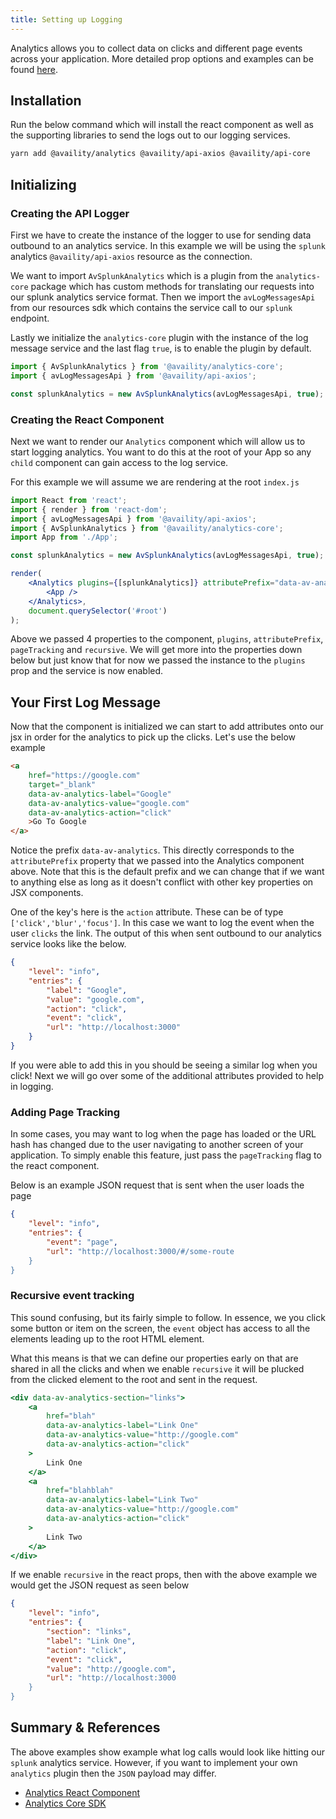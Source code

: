 ```yaml
---
title: Setting up Logging
---
```


Analytics allows you to collect data on clicks and different page events across your application. More detailed prop options and examples can be found [here](https://availity.github.io/availity-react/components/analytics/analytics#props).

## Installation

Run the below command which will install the react component as well as the supporting libraries to send the logs out to our logging services.

```bash
yarn add @availity/analytics @availity/api-axios @availity/api-core
```

## Initializing

### Creating the API Logger

First we have to create the instance of the logger to use for sending data outbound to an analytics service. In this example we will be using the `splunk` analytics `@availity/api-axios` resource as the connection.

We want to import `AvSplunkAnalytics` which is a plugin from the `analytics-core` package which has custom methods for translating our requests into our splunk analytics service format. Then we import the `avLogMessagesApi` from our resources sdk which contains the service call to our `splunk` endpoint.

Lastly we initialize the `analytics-core` plugin with the instance of the log message service and the last flag `true`, is to enable the plugin by default.

```js
import { AvSplunkAnalytics } from '@availity/analytics-core';
import { avLogMessagesApi } from '@availity/api-axios';

const splunkAnalytics = new AvSplunkAnalytics(avLogMessagesApi, true);
```

### Creating the React Component

Next we want to render our `Analytics` component which will allow us to start logging analytics. You want to do this at the root of your App so any `child` component can gain access to the log service.

For this example we will assume we are rendering at the root `index.js`

```jsx
import React from 'react';
import { render } from 'react-dom';
import { avLogMessagesApi } from '@availity/api-axios';
import { AvSplunkAnalytics } from '@availity/analytics-core';
import App from './App';

const splunkAnalytics = new AvSplunkAnalytics(avLogMessagesApi, true);

render(
    <Analytics plugins={[splunkAnalytics]} attributePrefix="data-av-analytics" pageTracking recursive>
        <App />
    </Analytics>,
    document.querySelector('#root')
);
```

Above we passed 4 properties to the component, `plugins`, `attributePrefix`, `pageTracking` and `recursive`. We will get more into the properties down below but just know that for now we passed the instance to the `plugins` prop and the service is now enabled.

## Your First Log Message

Now that the component is initialized we can start to add attributes onto our jsx in order for the analytics to pick up the clicks. Let's use the below example

```html
<a
    href="https://google.com"
    target="_blank"
    data-av-analytics-label="Google"
    data-av-analytics-value="google.com"
    data-av-analytics-action="click"
    >Go To Google
</a>
```

Notice the prefix `data-av-analytics`. This directly corresponds to the `attributePrefix` property that we passed into the Analytics component above. Note that this is the default prefix and we can change that if we want to anything else as long as it doesn't conflict with other key properties on JSX components.

One of the key's here is the `action` attribute. These can be of type `['click','blur','focus']`. In this case we want to log the event when the user `clicks` the link. The output of this when sent outbound to our analytics service looks like the below.

```json hideCopy=true
{
    "level": "info",
    "entries": {
        "label": "Google",
        "value": "google.com",
        "action": "click",
        "event": "click",
        "url": "http://localhost:3000"
    }
}
```

If you were able to add this in you should be seeing a similar log when you click! Next we will go over some of the additional attributes provided to help in logging.

### Adding Page Tracking

In some cases, you may want to log when the page has loaded or the URL hash has changed due to the user navigating to another screen of your application. To simply enable this feature, just pass the `pageTracking` flag to the react component.

Below is an example JSON request that is sent when the user loads the page

```json hideCopy=true
{
    "level": "info",
    "entries": {
        "event": "page",
        "url": "http://localhost:3000/#/some-route
    }
}
```

### Recursive event tracking

This sound confusing, but its fairly simple to follow. In essence, we you click some button or item on the screen, the `event` object has access to all the elements leading up to the root HTML element.

What this means is that we can define our properties early on that are shared in all the clicks and when we enable `recursive` it will be plucked from the clicked element to the root and sent in the request.

```jsx header=Example
<div data-av-analytics-section="links">
    <a
        href="blah"
        data-av-analytics-label="Link One"
        data-av-analytics-value="http://google.com"
        data-av-analytics-action="click"
    >
        Link One
    </a>
    <a
        href="blahblah"
        data-av-analytics-label="Link Two"
        data-av-analytics-value="http://google.com"
        data-av-analytics-action="click"
    >
        Link Two
    </a>
</div>
```

If we enable `recursive` in the react props, then with the above example we would get the JSON request as seen below

```json hideCopy=true
{
    "level": "info",
    "entries": {
        "section": "links",
        "label": "Link One",
        "action": "click",
        "event": "click",
        "value": "http://google.com",
        "url": "http://localhost:3000
    }
}
```

## Summary & References

The above examples show example what log calls would look like hitting our `splunk` analytics service. However, if you want to implement your own `analytics` plugin then the `JSON` payload may differ.

-   [Analytics React Component](https://availity.github.io/availity-react/components/analytics/analytics)
-   [Analytics Core SDK](https://availity.github.io/sdk-js/resources/analytics/)
